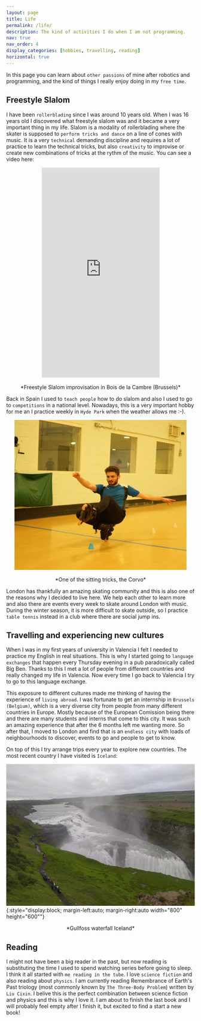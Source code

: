 ```yaml
---
layout: page
title: Life
permalink: /life/
description: The kind of activities I do when I am not programming.
nav: true
nav_order: 4
display_categories: [hobbies, travelling, reading]
horizontal: true
---
```


In this page you can learn about `other passions` of mine after robotics and programming, and the kind of things I really enjoy doing in my `free time`.

## Freestyle Slalom
I have been `rollerblading` since I was around 10 years old. When I was 16 years old I discovered what freestyle slalom was and it became a very important thing in my life.
Slalom is a modality of rollerblading where the skater is supposed to `perform tricks and dance` on a line of cones with music. It is a very `technical` demanding discipline and requires a lot of practice to learn
the technical tricks, but also `creativity` to improvise or create new combinations of tricks at the rythm of the music. You can see a video here:

<p align="center">
    <iframe width="315" height="560"
        src="https://youtube.com/embed/F9dI0wz2pCk"
        title="YouTube video player"
        frameborder="0"
        allow="accelerometer; autoplay; clipboard-write; encrypted-media; gyroscope; picture-in-picture; web-share"
        allowfullscreen>
    </iframe>
</p>
<p align="center">
*Freestyle Slalom improvisation in Bois de la Cambre (Brussels)*
</p>

Back in Spain I used to `teach people` how to do slalom and also I used to go to `competitions` in a national level. Nowadays, this is a very important hobby for me an I practice weekly in `Hyde Park` when the weather allows me :-).


<p align="center">
  <img width="460" height="400" src="/assets/img/corvo.jpeg">
</p>

<p align="center">
*One of the sitting tricks, the Corvo*
</p>

London has thankfully an amazing skating community and this is also one of the reasons why I decided to live here. We help each other to learn more and also there are events every week to skate around London with music.
During the winter season, it is more difficult to skate outside, so I practice `table tennis` instead in a club where there are social jump ins.

## Travelling and experiencing new cultures
When I was in my first years of university in Valencia I felt I needed to practice my English in real situations. This is why I started going to `language exchanges` that happen every Thursday evening in a pub paradoxically called Big Ben.
Thanks to this I met a lot of people from different countries and really changed my life in Valencia. Now every time I go back to Valencia I try to go to this language exchange.

This exposure to different cultures made me thinking of having the experience of `living abroad`. I was fortunate to get an internship in `Brussels (Belgium)`, which is a very diverse city from people from many different countries in Europe. Mostly because
of the European Comission being there and there are many students and interns that come to this city. It was such an amazing experience that after the 6 months left me wanting more. So after that, I moved to London and find that is an `endless city` with loads of
neighbourhoods to discover, events to go and people to get to know.

On top of this I try arrange trips every year to explore new countries. The most recent country I have visited is `Iceland`:

![iceland](/assets/img/iceland.jpeg){:style="display:block; margin-left:auto; margin-right:auto width="800" height="600""}
<p align="center">
*Gullfoss waterfall Iceland*
</p>

## Reading
I might not have been a big reader in the past, but now reading is substituting the time I used to spend watching series before going to sleep. I think it all started with `me reading in the tube`. I love `science fiction` and also reading about `physics`.
I am currently reading Remembrance of Earth's Past triology (most commonly known by `The Three-Body Problem`) written by `Liu Cixin`. I belive this is the perfect combination between science fiction and physics and this is why I love it. I am about to finish the last book and I will probably feel empty after I finish it, but excited to find a start a new book!
